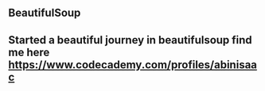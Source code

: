 ## BeautifulSoup
## Started a beautiful journey in beautifulsoup find me here https://www.codecademy.com/profiles/abinisaac
